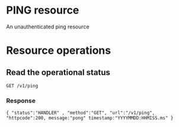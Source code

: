 # PING resource

An unauthenticated ping resource 

# Resource operations

## Read the operational status
```
GET /v1/ping
```

### Response
```
{ "status":"HANDLER" , "method":"GET", "url":"/v1/ping", "httpcode":200, message:"pong" timestamp:"YYYYMMDD:HHMISS.ms" }
```
